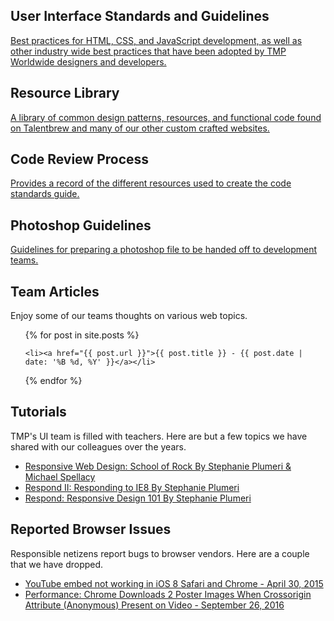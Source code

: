
## User Interface Standards and Guidelines

[Best practices for HTML, CSS, and JavaScript development, as well as other industry wide best practices that have been adopted by TMP Worldwide designers and developers.](/uid/code-standards/)

## Resource Library

[A library of common design patterns, resources, and functional code found on Talentbrew and many of our other custom crafted websites.](/tmp-resource-library/)

## Code Review Process

[Provides a record of the different resources used to create the code standards guide.](/uid/code-review/)

## Photoshop Guidelines

[Guidelines for preparing a photoshop file to be handed off to development teams.](/uid/photoshop-guidelines/)

## Team Articles

Enjoy some of our teams thoughts on various web topics.

<ul>
{% for post in site.posts %}
    
	<li><a href="{{ post.url }}">{{ post.title }} - {{ post.date | date: '%B %d, %Y' }}</a></li>

{% endfor %}
</ul>

## Tutorials

TMP's UI team is filled with teachers. Here are but a few topics we have shared with our colleagues over the years.

<ul>
	<li><a href="/uid/rwd-school-of-rock/">Responsive Web Design: School of Rock By Stephanie Plumeri & Michael Spellacy</a></li>
	<li><a href="/uid/respond-ie8/">Respond II: Responding to IE8 By Stephanie Plumeri</a></li>
	<li><a href="/uid/respond">Respond: Responsive Design 101 By Stephanie Plumeri</a></li>
</ul>

## Reported Browser Issues

Responsible netizens report bugs to browser vendors. Here are a couple that we have dropped.

<ul>
	<li><a href="/bugs/ios-tappy-bug.html">YouTube embed not working in iOS 8 Safari and Chrome - April 30, 2015</a></li>
	<li><a href="/bugs/chrome-crossorigin.html">Performance: Chrome Downloads 2 Poster Images When Crossorigin Attribute (Anonymous) Present on Video - September 26, 2016</a></li>
</ul>